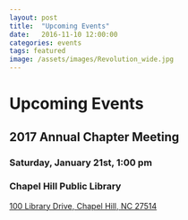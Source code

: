 ```yaml
---
layout: post
title:  "Upcoming Events"
date:   2016-11-10 12:00:00
categories: events
tags: featured
image: /assets/images/Revolution_wide.jpg
---
```

# Upcoming Events

## 2017 Annual Chapter Meeting

### Saturday, January 21st, 1:00 pm

### Chapel Hill Public Library

[100 Library Drive, Chapel Hill, NC 27514](https://www.google.com/maps/place/Chapel+Hill+Public+Library/@35.9215038,-79.0506516,15z/data=!4m8!1m2!2m1!1sTown+of+Chapel+Hill+-+Public+Library!3m4!1s0x89acc2b35ba77531:0xd7fb009cb6fc9924!8m2!3d35.9321213!4d-79.0357922?hl=en)